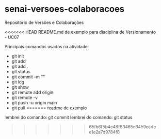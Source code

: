 # senai-versoes-colaboracoes
Repositório de Versões e Colaborações

<<<<<<< HEAD
README.md de exemplo para disciplina de Versionamento - UC07

Principais comandos usados na atividade:
- git init
- git add <nome do arquivo>
- git add .
- git status
- git commit -m ""
- git log
- git show
- git remote add origin <local de destino>
- git remote -v
- git push -u origin main
- git pull
=======
readme de exemplo

lembrei do comando: git commit
lembrei do comando: git status

>>>>>>> 65fb6f5b4e46f83465e3459ccdee1e2a7d9784f8
